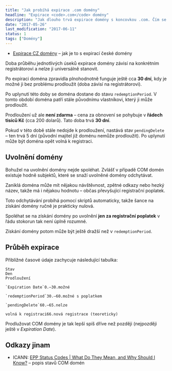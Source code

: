 ```yaml
---
title: "Jak probíhá expirace .com domény"
headline: "Expirace <code>.com</code> domény"
description: "Jak dlouho trvá expirace domény s koncovkou .com. Čím se liší od .cz domény."
date: "2017-05-26"
last_modification: "2017-06-11"
status: 1
tags: ["Domény"]
---
```


- [Expirace CZ domény](/expirace-domeny) – jak je to s expirací české domény

Doba průběhu jednotlivých úseků expirace domény závisí na konkrétním registrátorovi a nelze ji universálně stanovit.

Po expiraci doména zpravidla plnohodnotně funguje ještě cca **30 dní**, kdy je možné ji bez problému prodloužit (doba závisí na registrátorovi).

Po uplynutí této doby se doména dostane do stavu `redemptionPeriod`. V tomto období doména patří stále původnímu vlastníkovi, který ji může prodloužit.

Prodloužení už ale **není zdarma** – cena za obnovení se pohybuje v **řádech tisíců Kč** (cca 200 dolarů). Tato doba trvá **30 dní**.

Pokud v této době stále nedojde k prodloužení, nastává stav `pendingDelete` – ten trvá 5 dní (původní majitel již doménu nemůže prodloužit). Po uplynutí může být doména opět volná k registraci.

## Uvolnění domény

Bohužel na uvolnění domény nejde spoléhat. Zvlášť v případě COM domén existuje hodně subjektů, které se snaží uvolněné domény odchytávat.

Zaniklá doména může mít nějakou návštěvnost, zpětné odkazy nebo hezký název, takže má i nějakou hodnotu – občas převyšující registrační poplatek.

Toto odchytávání probíhá pomocí skriptů automaticky, takže šance na získání domény ručně je prakticky nulová.

Spoléhat se na získání domény po uvolnění **jen za registrační poplatek** v řádu stokorun tak není úplně rozumné.

Získání domény potom může být ještě dražší než v `redemptionPeriod`.

## Průběh expirace

Přibližné časové údaje zachycuje následující tabulka:

    Stav
    Den
    Prodloužení

    `Expiration Date`0.–30.možné

    `redemptionPeriod`30.–60.možné s poplatkem

    `pendingDelete`60.–65.nelze

    volná k registraci66.nová registrace (teoreticky)

Prodlužovat COM domény je tak lepší spíš dříve než později (nejpozději ještě v *Expiration Date*).

## Odkazy jinam

  - ICANN: [EPP Status Codes | What Do They Mean, and Why Should I Know?](https://www.icann.org/resources/pages/epp-status-codes-2014-06-16-en) – popis stavů COM domén